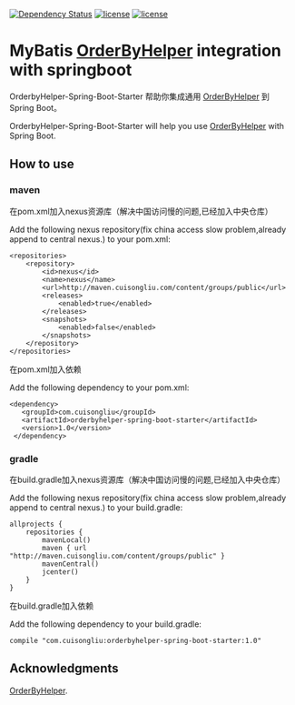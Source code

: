 [![Dependency Status](https://www.versioneye.com/user/projects/5916d430e1638f00530324f9/badge.svg?style=flat-square)](https://www.versioneye.com/user/projects/5916d430e1638f00530324f9)
[![license](https://img.shields.io/badge/gradle-3.3-brightgreen.svg)](https://gradle.org)
[![license](https://img.shields.io/github/license/mashape/apistatus.svg)](https://opensource.org/licenses/mit-license.php)

# MyBatis [OrderByHelper](https://github.com/abel533/OrderByHelper)  integration  with springboot

OrderbyHelper-Spring-Boot-Starter 帮助你集成通用 [OrderByHelper](https://github.com/abel533/OrderByHelper) 到 Spring Boot。

OrderbyHelper-Spring-Boot-Starter will help you use [OrderByHelper](https://github.com/abel533/OrderByHelper) with Spring Boot.

## How to use

### maven

在pom.xml加入nexus资源库（解决中国访问慢的问题,已经加入中央仓库）

Add the following nexus repository(fix china access slow problem,already append to central nexus.) to your pom.xml:

    <repositories>
        <repository>
            <id>nexus</id>
            <name>nexus</name>
            <url>http://maven.cuisongliu.com/content/groups/public</url>
            <releases>
                <enabled>true</enabled>
            </releases>
            <snapshots>
                <enabled>false</enabled>
            </snapshots>
        </repository>
    </repositories>

在pom.xml加入依赖

Add the following dependency to your pom.xml:

    <dependency>
       <groupId>com.cuisongliu</groupId>
       <artifactId>orderbyhelper-spring-boot-starter</artifactId>
       <version>1.0</version>
     </dependency>

### gradle

在build.gradle加入nexus资源库（解决中国访问慢的问题,已经加入中央仓库）

Add the following nexus repository(fix china access slow problem,already append to central nexus.) to your build.gradle:

    allprojects {
        repositories {
            mavenLocal()
            maven { url "http://maven.cuisongliu.com/content/groups/public" }
            mavenCentral()
            jcenter()
        }
    }
    

在build.gradle加入依赖

Add the following dependency to your build.gradle:
    
    compile "com.cuisongliu:orderbyhelper-spring-boot-starter:1.0"
    
## Acknowledgments

 [OrderByHelper](https://github.com/abel533/OrderByHelper).